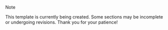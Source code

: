 ﻿> [!NOTE]
> This template is currently being created. Some sections may be incomplete or undergoing revisions. Thank you for your patience!
